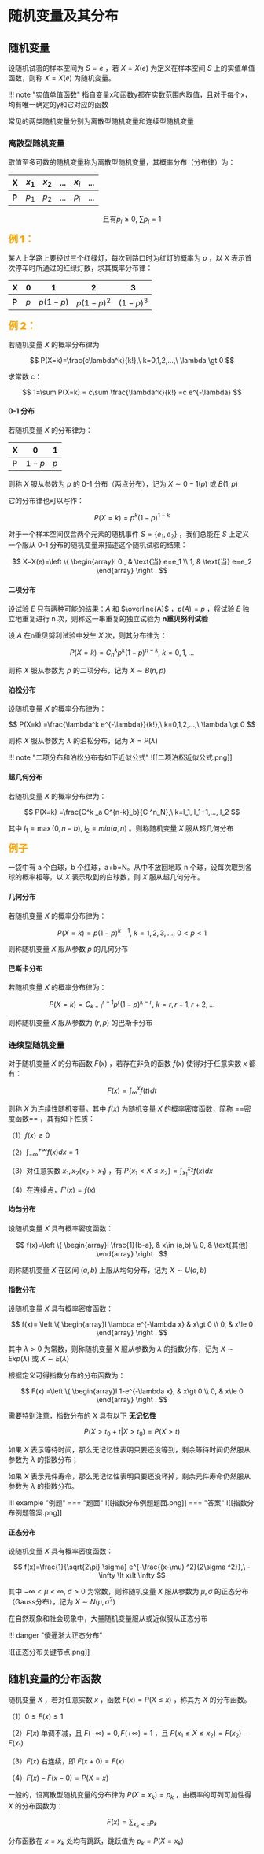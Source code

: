 
# 随机变量及其分布

## 随机变量

设随机试验的样本空间为 $S={e}$ ，若 $X=X(e)$ 为定义在样本空间 $S$ 上的实值单值函数，则称 $X=X(e)$ 为随机变量。

!!! note "实值单值函数"
	指自变量x和函数y都在实数范围内取值，且对于每个x，均有唯一确定的y和它对应的函数

常见的两类随机变量分别为离散型随机变量和连续型随机变量

### 离散型随机变量

取值至多可数的随机变量称为离散型随机变量，其概率分布（分布律）为：


| X     | $x_1$ | $x_2$ | ... | $x_i$ | ... |
| ----- | ----- | ----- | --- | ----- | --- |
| **P** | $p_1$ | $p_2$ | ... | $p_i$ | ... |

$$
\text{且有} p_i\ge 0,\ \sum p_i=1
$$

<font style="font-weight: 1000;font-size: 20px" color="orange">例 1：</font>

某人上学路上要经过三个红绿灯，每次到路口时为红灯的概率为 $p$ ，以 $X$ 表示首次停车时所通过的红绿灯数，求其概率分布律：


| X     | 0   | 1        | 2          | 3         |
| ----- | --- | -------- | ---------- | --------- |
| **P** | $p$ | $p(1-p)$ | $p(1-p)^2$ | $(1-p)^3$ |

<font style="font-weight: 1000;font-size: 20px" color="orange">例 2：</font>

若随机变量 $X$ 的概率分布律为

$$
P(X=k)=\frac{c\lambda^k}{k!},\ k=0,1,2,...,\ \lambda \gt 0
$$

求常数 c：

$$
1=\sum P(X=k) = c\sum \frac{\lambda^k}{k!} =c e^{-\lambda}
$$

#### 0-1 分布

若随机变量 $X$ 的分布律为：

| X     | 0     | 1   |
| ----- | ----- | --- |
| **P** | $1-p$ | $p$ |

则称 $X$ 服从参数为 $p$ 的 0-1 分布（两点分布），记为 $X\sim 0-1(p)$ 或 $B(1,p)$

它的分布律也可以写作：

$$
P(X=k)=p^k (1-p)^{1-k}
$$

对于一个样本空间仅含两个元素的随机事件 $S=\{e_1, e_2\}$ ，我们总能在 $S$ 上定义一个服从 0-1 分布的随机变量来描述这个随机试验的结果：

$$
X=X(e)=\left \{ \begin{array}l 0 , & \text{当} e=e_1 \\ 
1, & \text{当} e=e_2
\end{array} \right .
$$

#### 二项分布

设试验 $E$ 只有两种可能的结果：$A$ 和 $\overline{A}$ ，$p(A)=p$ ，将试验 $E$ 独立地重复进行 n 次，则称这一串重复的独立试验为 **n重贝努利试验**

设 $A$ 在n重贝努利试验中发生 $X$ 次，则其分布律为：

$$
P(X=k) =C^k _n p^k(1-p) ^{n-k},\ k=0,1,...
$$

则称 $X$ 服从参数为 $p$ 的二项分布，记为 $X\sim B(n,p)$

#### 泊松分布

设随机变量 $X$ 的概率分布律为：

$$
P(X=k) =\frac{\lambda^k e^{-\lambda}}{k!},\ k=0,1,2,...,\ \lambda \gt 0
$$

则称 $X$ 服从参数为 $\lambda$ 的泊松分布，记为 $X=P(\lambda)$

!!! note "二项分布和泊松分布有如下近似公式"
	![[二项泊松近似公式.png]]

#### 超几何分布

若随机变量 $X$ 的概率分布律为：

$$
P(X=k) =\frac{C^k _a C^{n-k}_b}{C ^n_N},\ k=l_1, l_1+1,..., l_2
$$

其中 $l_1 = \max (0,n-b),\ l_2=min(a,n)$ 。则称随机变量 $X$ 服从超几何分布

<font style="font-weight: 1000;font-size: 20px" color="orange">例子</font>

一袋中有 a 个白球，b 个红球，a+b=N。从中不放回地取 n 个球，设每次取到各球的概率相等，以 $X$ 表示取到的白球数，则 $X$ 服从超几何分布。

#### 几何分布

若随机变量 $X$ 的概率分布律为：

$$
P(X=k)=p(1-p)^{k-1},\ k=1,2,3,...,\ 0\lt p\lt 1
$$

则称随机变量 $X$ 服从参数 $p$ 的几何分布

#### 巴斯卡分布

若随机变量 $X$ 的概率分布律为：

$$
P(X=k)=C^{r-1}_{k-1} p^r(1-p) ^{k-r},\ k=r,r+1,r+2,...
$$

则称随机变量 $X$ 服从参数为 $(r,p)$ 的巴斯卡分布

### 连续型随机变量

对于随机变量 $X$ 的分布函数 $F(x)$ ，若存在非负的函数 $f(x)$ 使得对于任意实数 $x$ 都有：

$$
F(x)=\int_\infty ^x f(t)dt
$$

则称 $X$ 为连续性随机变量。其中 $f(x)$ 为随机变量 $X$ 的概率密度函数，简称 ==密度函数== ，其有如下性质：

（1）$f(x)\ge 0$

（2）$\int _{-\infty} ^{+\infty} f(x)dx=1$

（3）对任意实数 $x_1,x _2( x_2\gt x_1)$ ，有 $P\{x_1 \lt X\le x_2\}= \int _{x_1} ^{x_2}f(x)dx$

（4）在连续点，$F'(x)=f(x)$

#### 均匀分布

设随机变量 $X$ 具有概率密度函数：

$$
f(x)=\left \{ \begin{array}l \frac{1}{b-a}, & x\in (a,b) \\
0, & \text{其他}
\end{array}  \right .
$$

则称随机变量 $X$ 在区间 $(a,b)$ 上服从均匀分布，记为 $X\sim U(a,b)$

#### 指数分布

设随机变量 $X$ 具有概率密度函数：

$$
f(x)= \left \{ \begin{array}l  \lambda e^{-\lambda x} & x\gt 0 \\
0, & x\le 0  \end{array} \right .
$$

其中 $\lambda \gt 0$ 为常数，则称随机变量 $X$ 服从参数为 $\lambda$ 的指数分布，记为 $X\sim Exp(\lambda)$ 或 $X\sim E(\lambda)$

根据定义可得指数分布的分布函数为：

$$
F(x) =\left \{ \begin{array}l 1-e^{-\lambda x}, & x\gt 0 \\
0, & x\le 0
\end{array} \right .
$$

需要特别注意，指数分布的 $X$ 具有以下 **无记忆性** 

$$
P(X\gt t_0 +t |X\gt t_0) = P(X\gt t)
$$

如果 $X$ 表示等待时间，那么无记忆性表明只要还没等到，剩余等待时间仍然服从参数为 $\lambda$ 的指数分布；

如果 $X$ 表示元件寿命，那么无记忆性表明只要还没坏掉，剩余元件寿命仍然服从参数为 $\lambda$ 的指数分布。

!!! example "例题"
	=== "题面"
		![[指数分布例题题面.png]]
	=== "答案"
		![[指数分布例题答案.png]]

#### 正态分布

设随机变量 $X$ 具有概率密度函数：

$$
f(x)=\frac{1}{\sqrt{2\pi} \sigma} e^{-\frac{(x-\mu) ^2}{2\sigma ^2}},\ -\infty \lt x\lt \infty
$$

其中 $-\infty \lt \mu\lt \infty,\ \sigma \gt 0$ 为常数，则称随机变量 $X$ 服从参数为 $\mu,\sigma$ 的正态分布（Gauss分布），记为 $X\sim N(\mu,\sigma^2)$

在自然现象和社会现象中，大量随机变量服从或近似服从正态分布

!!! danger "傻逼浙大正态分布"

![[正态分布关键节点.png]]

## 随机变量的分布函数

随机变量 $X$ ，若对任意实数 $x$ ，函数 $F(x)=P(X\le x)$ ，称其为 $X$ 的分布函数。

（1）$0\le F(x)\le 1$

（2）$F(x)$ 单调不减，且 $F(-\infty) =0,F(+\infty)=1$ ，且 $P(x_1\le X\le x_2)= F(x_2) -F(x_1)$

（3）$F(x)$ 右连续，即 $F(x+0)=F(x)$

（4）$F(x)-F(x-0)=P(X=x)$

一般的，设离散型随机变量的分布律为 $P(X=x_k)= p_k$ ，由概率的可列可加性得 $X$ 的分布函数为：

$$
F(x)=\sum _{x_k\le x} p_k
$$

分布函数在 $x=x_k$ 处均有跳跃，跳跃值为 $p_k=P(X= x_k)$

